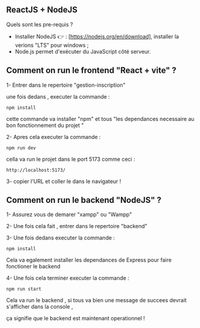 ## ReactJS + NodeJS

Quels sont les pre-requis ?

-  Installer NodeJS 👉 : [https://nodejs.org/en/download], installer la verions "LTS" pour windows ;
-  Node.js permet d'exécuter du JavaScript côté serveur.

## Comment on run le frontend "React + vite" ?

1- Entrer dans le repertoire "gestion-inscription"

une fois dedans , executer la commande :

```
npm install
```

cette commande va installer "npm" et tous "les dependances necessaire au bon fonctionnement du projet "

2- Apres cela executer la commande :

```
npm run dev
```

cella va run le projet dans le port 5173 comme ceci :

```
http://localhost:5173/
```

3- copier l'URL et coller le dans le navigateur !

## Comment on run le backend "NodeJS" ?

1- Assurez vous de demarer "xampp" ou "Wampp"

2- Une fois cela fait , entrer dans le repertoire "backend"

3- Une fois dedans executer la commande :

```
npm install
```

Cela va egalement installer les dependances de Express pour faire fonctioner le backend

4- Une fois cela terminer executer la commande :

```
npm run start
```

Cela va run le backend , si tous va bien une message de succees devrait s'afficher dans la console ,

ça signifie que le backend est maintenant operationnel !
